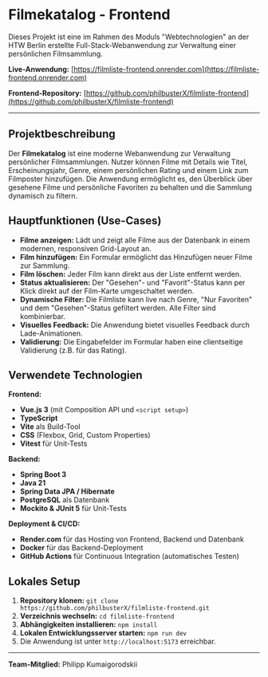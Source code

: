 # Filmekatalog - Frontend

Dieses Projekt ist eine im Rahmen des Moduls "Webtechnologien" an der HTW Berlin erstellte Full-Stack-Webanwendung zur Verwaltung einer persönlichen Filmsammlung.

**Live-Anwendung:** [https://filmliste-frontend.onrender.com](https://filmliste-frontend.onrender.com)

**Frontend-Repository:** [https://github.com/philbusterX/filmliste-frontend](https://github.com/philbusterX/filmliste-frontend)

---

## Projektbeschreibung

Der **Filmekatalog** ist eine moderne Webanwendung zur Verwaltung persönlicher Filmsammlungen. Nutzer können Filme mit Details wie Titel, Erscheinungsjahr, Genre, einem persönlichen Rating und einem Link zum Filmposter hinzufügen. Die Anwendung ermöglicht es, den Überblick über gesehene Filme und persönliche Favoriten zu behalten und die Sammlung dynamisch zu filtern.

## Hauptfunktionen (Use-Cases)

* **Filme anzeigen:** Lädt und zeigt alle Filme aus der Datenbank in einem modernen, responsiven Grid-Layout an.
* **Film hinzufügen:** Ein Formular ermöglicht das Hinzufügen neuer Filme zur Sammlung.
* **Film löschen:** Jeder Film kann direkt aus der Liste entfernt werden.
* **Status aktualisieren:** Der "Gesehen"- und "Favorit"-Status kann per Klick direkt auf der Film-Karte umgeschaltet werden.
* **Dynamische Filter:** Die Filmliste kann live nach Genre, "Nur Favoriten" und dem "Gesehen"-Status gefiltert werden. Alle Filter sind kombinierbar.
* **Visuelles Feedback:** Die Anwendung bietet visuelles Feedback durch Lade-Animationen.
* **Validierung:** Die Eingabefelder im Formular haben eine clientseitige Validierung (z.B. für das Rating).

## Verwendete Technologien

**Frontend:**
* **Vue.js 3** (mit Composition API und `<script setup>`)
* **TypeScript**
* **Vite** als Build-Tool
* **CSS** (Flexbox, Grid, Custom Properties)
* **Vitest** für Unit-Tests

**Backend:**
* **Spring Boot 3**
* **Java 21**
* **Spring Data JPA / Hibernate**
* **PostgreSQL** als Datenbank
* **Mockito & JUnit 5** für Unit-Tests

**Deployment & CI/CD:**
* **Render.com** für das Hosting von Frontend, Backend und Datenbank
* **Docker** für das Backend-Deployment
* **GitHub Actions** für Continuous Integration (automatisches Testen)

## Lokales Setup

1.  **Repository klonen:** `git clone https://github.com/philbusterX/filmliste-frontend.git`
2.  **Verzeichnis wechseln:** `cd filmliste-frontend`
3.  **Abhängigkeiten installieren:** `npm install`
4.  **Lokalen Entwicklungsserver starten:** `npm run dev`
5.  Die Anwendung ist unter `http://localhost:5173` erreichbar.

---
**Team-Mitglied:** Philipp Kumaigorodskii
